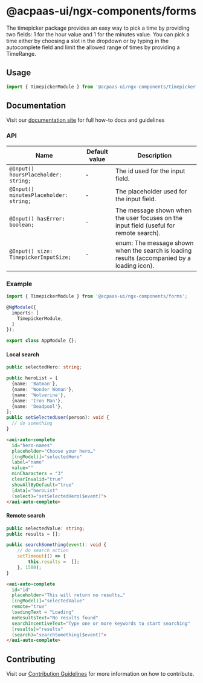 # @acpaas-ui/ngx-components/forms

The timepicker package provides an easy way to pick a time by providing two fields: 1 for the hour value and 1 for the minutes value. You can pick a time either by choosing a slot in the dropdown or by typing in the autocomplete field and limit the allowed range of times by providing a TimeRange.

## Usage

```typescript
import { TimepickerModule } from '@acpaas-ui/ngx-components/timepicker'`;
```

## Documentation

Visit our [documentation site](https://acpaas-ui.digipolis.be/) for full how-to docs and guidelines

### API

| Name         | Default value | Description |
| -----------  | ------ | -------------------------- |
| `@Input() hoursPlaceholder: string;` | - | The id used for the input field. |
| `@Input() minutesPlaceholder: string;` | - | The placeholder used for the input field. |
| `@Input() hasError: boolean;` | - | The message shown when the user focuses on the input field (useful for remote search). |
| `@Input() size: TimepickerInputSize;` | - | enum: The message shown when the search is loading results (accompanied by a loading icon). |

### Example

```typescript
import { TimepickerModule } from '@acpaas-ui/ngx-components/forms';

@NgModule({
  imports: [
    TimepickerModule,
  ]
});

export class AppModule {};
```

#### Local search

```typescript
public selectedHero: string;

public heroList = [
  {name: 'Batman'},
  {name: 'Wonder Woman'},
  {name: 'Wolverine'},
  {name: 'Iron Man'},
  {name: 'Deadpool'},
];
public setSelectedUser(person): void {
  // do something
}
```

```html
<aui-auto-complete
  id="hero-names"
  placeholder="Choose your hero…"
  [(ngModel)]="selectedHero"
  label="name"
  value=""
  minCharacters = "3"
  clearInvalid="true"
  showAllByDefault="true"
  [data]="heroList"
  (select)="setSelectedHero($event)">
</aui-auto-complete>
```

#### Remote search

```typescript
public selectedValue: string;
public results = [];

public searchSomething(event): void {
	// do search action
	setTimeout(() => {
		this.results =  [];
	}, 1500);
}
```

```html
<aui-auto-complete
  id="id"
  placeholder="This will return no results…"
  [(ngModel)]="selectedValue"
  remote="true"
  loadingText = "Loading"
  noResultsText="No results found"
  searchIncentiveText="Type one or more keywords to start searching"
  [results]="results"
  (search)="searchSomething($event)">
</aui-auto-complete>
```

## Contributing

Visit our [Contribution Guidelines](../../../../../CONTRIBUTING.md) for more information on how to contribute.
